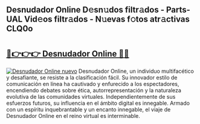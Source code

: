 ## Desnudador Online D𝚎sn𝚞dos filtr𝚊dos - Parts-UAL Vid𝚎os filtr𝚊dos - N𝚞evas f𝚘tos atr𝚊ctivas CLQ0o

# <h2><a href="http://mb67do.tromn.icu/?c=Desnudador+Online">🔗👉👉👉 Desnudador Online 🔗🔗</a></h2>

[![Desnudador Online nuevo](https://i.imgur.com/pEAQMta.gif)](http://mb67do.tromn.icu/?c=Desnudador+Online)
Desnudador Online, un individuo multifacético y desafiante, se resiste a la clasificación fácil. Su innovador estilo de comunicación en línea ha cautivado y enfurecido a los espectadores, encendiendo debates sobre ética, autorrepresentación y la naturaleza evolutiva de las comunidades virtuales. Independientemente de sus esfuerzos futuros, su influencia en el ámbito digital es innegable. Armado con un espíritu inquebrantable y un encanto innegable, el viaje de Desnudador Online en el reino virtual es interminable.
